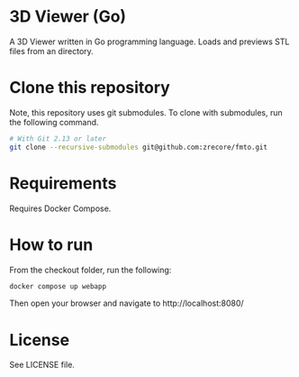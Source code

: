 # 3D Viewer (Go)

A 3D Viewer written in Go programming language. Loads and previews STL files from an directory.

# Clone this repository

Note, this repository uses git submodules. To clone with submodules, run the following command.


```bash
# With Git 2.13 or later
git clone --recursive-submodules git@github.com:zrecore/fmto.git
```

# Requirements

Requires Docker Compose.

# How to run

From the checkout folder, run the following:

```bash
docker compose up webapp
```

Then open your browser and navigate to http://localhost:8080/

# License

See LICENSE file.